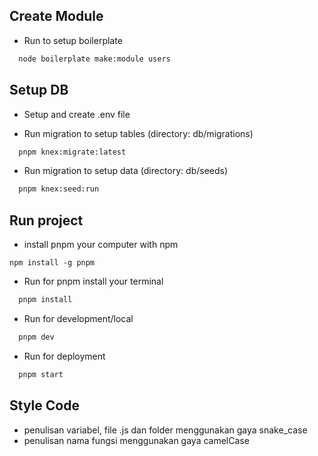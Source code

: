 ## Create Module
- Run to setup boilerplate

```bash
  node boilerplate make:module users
```

## Setup DB
- Setup and create .env file

- Run migration to setup tables (directory: db/migrations)

```bash
  pnpm knex:migrate:latest
```

- Run migration to setup data (directory: db/seeds)

```bash
  pnpm knex:seed:run
```

## Run project
- install pnpm your computer with npm
```
npm install -g pnpm
```

- Run for pnpm install your terminal
```bash
  pnpm install
```

- Run for development/local

```bash
  pnpm dev
```

- Run for deployment

```bash
  pnpm start
```


## Style Code
- penulisan variabel, file .js dan folder menggunakan gaya snake_case
- penulisan nama fungsi menggunakan gaya camelCase
